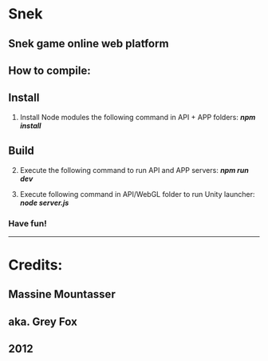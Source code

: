 # Snek
Snek game online web platform
-----------------------------------------------------

## How to compile:

## Install
  1. Install Node modules the following command in API + APP folders:
    ***npm install***
    
## Build
  2. Execute the following command to run API and APP servers:
    ***npm run dev***

  3. Execute following command in API/WebGL folder to run Unity launcher:
    ***node server.js***
    
### Have fun!
  
-------------------------------------------------------------

# Credits:
##  Massine Mountasser
##  aka. Grey Fox
## 2012

